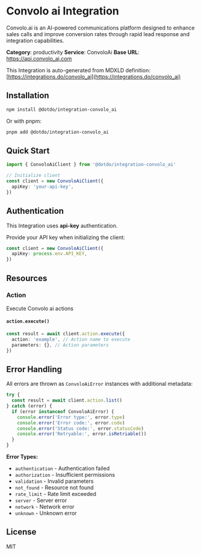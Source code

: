 # Convolo ai Integration

Convolo.ai is an AI-powered communications platform designed to enhance sales calls and improve conversion rates through rapid lead response and integration capabilities.

**Category**: productivity
**Service**: ConvoloAi
**Base URL**: https://api.convolo_ai.com

This Integration is auto-generated from MDXLD definition: [https://integrations.do/convolo_ai](https://integrations.do/convolo_ai)

## Installation

```bash
npm install @dotdo/integration-convolo_ai
```

Or with pnpm:

```bash
pnpm add @dotdo/integration-convolo_ai
```

## Quick Start

```typescript
import { ConvoloAiClient } from '@dotdo/integration-convolo_ai'

// Initialize client
const client = new ConvoloAiClient({
  apiKey: 'your-api-key',
})
```

## Authentication

This Integration uses **api-key** authentication.

Provide your API key when initializing the client:

```typescript
const client = new ConvoloAiClient({
  apiKey: process.env.API_KEY,
})
```

## Resources

### Action

Execute Convolo ai actions

#### `action.execute()`

```typescript
const result = await client.action.execute({
  action: 'example', // Action name to execute
  parameters: {}, // Action parameters
})
```

## Error Handling

All errors are thrown as `ConvoloAiError` instances with additional metadata:

```typescript
try {
  const result = await client.action.list()
} catch (error) {
  if (error instanceof ConvoloAiError) {
    console.error('Error type:', error.type)
    console.error('Error code:', error.code)
    console.error('Status code:', error.statusCode)
    console.error('Retryable:', error.isRetriable())
  }
}
```

**Error Types:**

- `authentication` - Authentication failed
- `authorization` - Insufficient permissions
- `validation` - Invalid parameters
- `not_found` - Resource not found
- `rate_limit` - Rate limit exceeded
- `server` - Server error
- `network` - Network error
- `unknown` - Unknown error

## License

MIT

